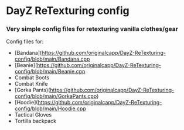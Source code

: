 # DayZ ReTexturing config
### Very simple config files for retexturing vanilla clothes/gear ###

 Config files for:
 - [Bandana](https://github.com/originalcapp/DayZ-ReTexturing-config/blob/main/Bandana.cpp
 - [Beanie](https://github.com/originalcapp/DayZ-ReTexturing-config/blob/main/Beanie.cpp
 - Combat Boots
 - Combat Knife
 - [Gorka Pants)(https://github.com/originalcapp/DayZ-ReTexturing-config/blob/main/GorkaPants.cpp)
 - [Hoodie](https://github.com/originalcapp/DayZ-ReTexturing-config/blob/main/Hoodie.cpp
 - Tactical Gloves
 - Tortilla backpack
